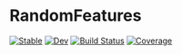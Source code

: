 # RandomFeatures

[![Stable](https://img.shields.io/badge/docs-stable-blue.svg)](https://murrellb.github.io/RandomFeatures.jl/stable/)
[![Dev](https://img.shields.io/badge/docs-dev-blue.svg)](https://murrellb.github.io/RandomFeatures.jl/dev/)
[![Build Status](https://github.com/murrellb/RandomFeatures.jl/actions/workflows/CI.yml/badge.svg?branch=main)](https://github.com/murrellb/RandomFeatures.jl/actions/workflows/CI.yml?query=branch%3Amain)
[![Coverage](https://codecov.io/gh/murrellb/RandomFeatures.jl/branch/main/graph/badge.svg)](https://codecov.io/gh/murrellb/RandomFeatures.jl)
